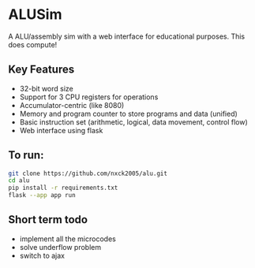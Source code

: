 # ALUSim

A ALU/assembly sim with a web interface for educational purposes.
This does compute!

## Key Features

- 32-bit word size
- Support for 3 CPU registers for operations
- Accumulator-centric (like 8080)
- Memory and program counter to store programs and data (unified)
- Basic instruction set (arithmetic, logical, data movement, control flow)
- Web interface using flask

## To run:

```bash
git clone https://github.com/nxck2005/alu.git
cd alu
pip install -r requirements.txt
flask --app app run
```

## Short term todo
- implement all the microcodes
- solve underflow problem
- switch to ajax
